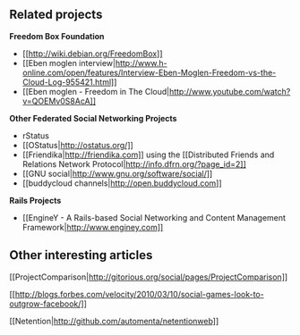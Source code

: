 ## Related projects

**Freedom Box Foundation**
* [[http://wiki.debian.org/FreedomBox]]
* [[Eben moglen interview|http://www.h-online.com/open/features/Interview-Eben-Moglen-Freedom-vs-the-Cloud-Log-955421.html]]
* [[Eben moglen - Freedom in The Cloud|http://www.youtube.com/watch?v=QOEMv0S8AcA]]

**Other Federated Social Networking Projects**
* rStatus
* [[OStatus|http://ostatus.org/]]
* [[Friendika|http://friendika.com]] using the [[Distributed Friends and Relations Network Protocol|http://info.dfrn.org/?page_id=2]]
* [[GNU social|http://www.gnu.org/software/social/]]
* [[buddycloud channels|http://open.buddycloud.com]]
  
**Rails Projects**
* [[EngineY - A Rails-based Social Networking and Content Management Framework|http://www.enginey.com]]
  
## Other interesting articles

[[ProjectComparison|http://gitorious.org/social/pages/ProjectComparison]]

[[http://blogs.forbes.com/velocity/2010/03/10/social-games-look-to-outgrow-facebook/]]

[[Netention|http://github.com/automenta/netentionweb]]

